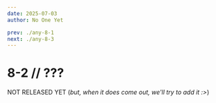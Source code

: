 ```yaml
---
date: 2025-07-03
author: No One Yet

prev: ./any-8-1
next: ./any-8-3
---
```


# 8-2 // ???

NOT RELEASED YET (*but, when it does come out, we'll try to add it :>*)